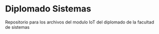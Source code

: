# Diplomado Sistemas
Repositorio para los archivos del modulo IoT del diplomado de la facultad de sistemas 
